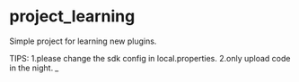 # project_learning
Simple project for learning new plugins.




TIPS:
1.please change the sdk config in local.properties.
2.only upload code in the night. *_*
